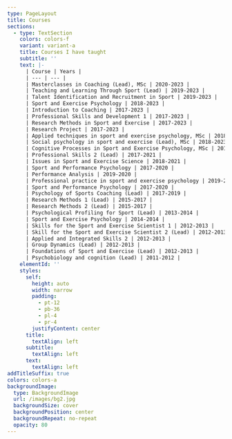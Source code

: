 ```yaml
---
type: PageLayout
title: Courses
sections:
  - type: TextSection
    colors: colors-f
    variant: variant-a
    title: Courses I have taught
    subtitle: ''
    text: |-
      | Course | Years |
      | --- | --- |
      | Masterclasses in Coaching (Lead), MSc | 2020-2023 |
      | Teaching and Learning Through Sport (Lead) | 2019-2023 |
      | Talent Identification and Recruitment in Sport | 2019-2023 |
      | Sport and Exercise Psychology | 2018-2023 |
      | Introduction to Coaching | 2017-2023 |
      | Professional Skills and Development 1 | 2017-2023 |
      | Research Methods in Sport and Exercise | 2017-2023 |
      | Research Project | 2017-2023 |
      | Applied techniques in sport and exercise psychology, MSc | 2018-2023 |
      | Social psychology in sport and exercise (Lead), MSc | 2018-2023 |
      | Cognitive Processes in Sport and Exercise Psychology, MSc | 2018-2023 |
      | Professional Skills 2 (Lead) | 2017-2021 |
      | Issues in Sport and Exercise Science | 2018-2021 |
      | Sport and Performance Psychology | 2017-2020 |
      | Performance Analysis | 2019-2020 |
      | Professional practice in sport and exercise psychology | 2019-2020 |
      | Sport and Performance Psychology | 2017-2020 |
      | Psychology of Sports Coaching (Lead) | 2017-2019 |
      | Research Methods 1 (Lead) | 2015-2017 |
      | Research Methods 2 (Lead) | 2015-2017 |
      | Psychological Profiling for Sport (Lead) | 2013-2014 |
      | Sport and Exercise Psychology | 2014-2014 |
      | Skills for the Sport and Exercise Scientist 1 | 2012-2013 |
      | Skill for the Sport and Exercise Scientist 2 (Lead) | 2012-2013 |
      | Applied and Integrated Skills 2 | 2012-2013 |
      | Group Dynamics (Lead) | 2012-2013 |
      | Foundations of Sport and Exercise (Lead) | 2012-2013 |
      | Psychobiology and cognition (Lead) | 2011-2012 |
    elementId: ''
    styles:
      self:
        height: auto
        width: narrow
        padding:
          - pt-12
          - pb-36
          - pl-4
          - pr-4
        justifyContent: center
      title:
        textAlign: left
      subtitle:
        textAlign: left
      text:
        textAlign: left
addTitleSuffix: true
colors: colors-a
backgroundImage:
  type: BackgroundImage
  url: /images/bg2.jpg
  backgroundSize: cover
  backgroundPosition: center
  backgroundRepeat: no-repeat
  opacity: 80
---
```

